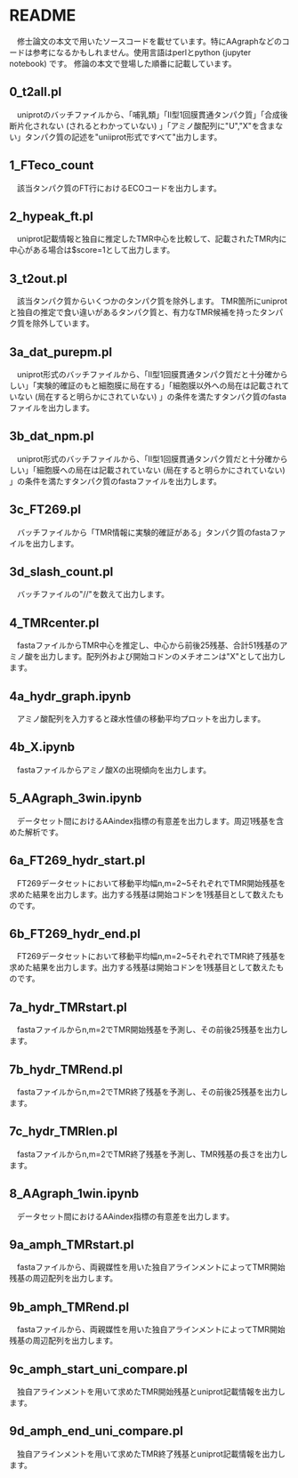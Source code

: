 # README
　修士論文の本文で用いたソースコードを載せています。特にAAgraphなどのコードは参考になるかもしれません。使用言語はperlとpython (jupyter notebook) です。
修論の本文で登場した順番に記載しています。


## 0_t2all.pl
　uniprotのバッチファイルから、「哺乳類」「Ⅱ型1回膜貫通タンパク質」「合成後断片化されない (されるとわかっていない) 」「アミノ酸配列に"U","X"を含まない」タンパク質の記述を"uniiprot形式ですべて"出力します。


## 1_FTeco_count
　該当タンパク質のFT行におけるECOコードを出力します。


## 2_hypeak_ft.pl
　uniprot記載情報と独自に推定したTMR中心を比較して、記載されたTMR内に中心がある場合は$score=1として出力します。


## 3_t2out.pl
　該当タンパク質からいくつかのタンパク質を除外します。
TMR箇所にuniprotと独自の推定で食い違いがあるタンパク質と、有力なTMR候補を持ったタンパク質を除外しています。


## 3a_dat_purepm.pl
　uniprot形式のバッチファイルから、「Ⅱ型1回膜貫通タンパク質だと十分確からしい」「実験的確証のもと細胞膜に局在する」「細胞膜以外への局在は記載されていない (局在すると明らかにされていない) 」の条件を満たすタンパク質のfastaファイルを出力します。


## 3b_dat_npm.pl
　uniprot形式のバッチファイルから、「Ⅱ型1回膜貫通タンパク質だと十分確からしい」「細胞膜への局在は記載されていない (局在すると明らかにされていない) 」の条件を満たすタンパク質のfastaファイルを出力します。


## 3c_FT269.pl
　バッチファイルから「TMR情報に実験的確証がある」タンパク質のfastaファイルを出力します。


## 3d_slash_count.pl
　バッチファイルの"//"を数えて出力します。


## 4_TMRcenter.pl
　fastaファイルからTMR中心を推定し、中心から前後25残基、合計51残基のアミノ酸を出力します。配列外および開始コドンのメチオニンは"X"として出力します。


## 4a_hydr_graph.ipynb
　アミノ酸配列を入力すると疎水性値の移動平均プロットを出力します。


## 4b_X.ipynb
　fastaファイルからアミノ酸Xの出現傾向を出力します。


## 5_AAgraph_3win.ipynb
　データセット間におけるAAindex指標の有意差を出力します。周辺1残基を含めた解析です。


## 6a_FT269_hydr_start.pl
　FT269データセットにおいて移動平均幅n,m=2~5それぞれでTMR開始残基を求めた結果を出力します。出力する残基は開始コドンを1残基目として数えたものです。


## 6b_FT269_hydr_end.pl
　FT269データセットにおいて移動平均幅n,m=2~5それぞれでTMR終了残基を求めた結果を出力します。出力する残基は開始コドンを1残基目として数えたものです。


## 7a_hydr_TMRstart.pl
　fastaファイルからn,m=2でTMR開始残基を予測し、その前後25残基を出力します。


## 7b_hydr_TMRend.pl
　fastaファイルからn,m=2でTMR終了残基を予測し、その前後25残基を出力します。


## 7c_hydr_TMRlen.pl
　fastaファイルからn,m=2でTMR終了残基を予測し、TMR残基の長さを出力します。


## 8_AAgraph_1win.ipynb
　データセット間におけるAAindex指標の有意差を出力します。


## 9a_amph_TMRstart.pl
　fastaファイルから、両親媒性を用いた独自アラインメントによってTMR開始残基の周辺配列を出力します。


## 9b_amph_TMRend.pl
　fastaファイルから、両親媒性を用いた独自アラインメントによってTMR開始残基の周辺配列を出力します。


## 9c_amph_start_uni_compare.pl
　独自アラインメントを用いて求めたTMR開始残基とuniprot記載情報を出力します。


## 9d_amph_end_uni_compare.pl
　独自アラインメントを用いて求めたTMR終了残基とuniprot記載情報を出力します。
